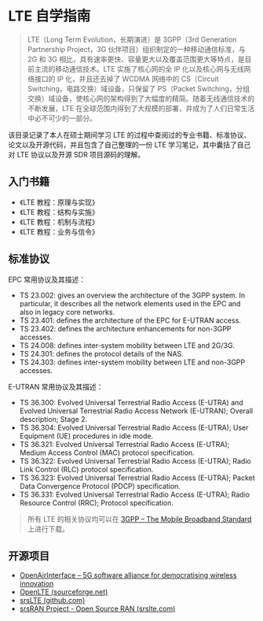 # LTE 自学指南

> LTE（Long Term Evolution，长期演进）是 3GPP（3rd Generation Partnership Project，3G 伙伴项目）组织制定的一种移动通信标准，与 2G 和 3G 相比，具有速率更快、容量更大以及覆盖范围更大等特点，是目前主流的移动通信技术。LTE 实施了核心网的全 IP 化以及核心网与无线网络接口的 IP 化，并且还去掉了 WCDMA 网络中的 CS（Circuit Switching，电路交换）域设备，只保留了 PS（Packet Switching，分组交换）域设备，使核心网的架构得到了大幅度的精简。随着无线通信技术的不断发展，LTE 在全球范围内得到了大规模的部署，并成为了人们日常生活中必不可少的一部分。
>

该目录记录了本人在硕士期间学习 LTE 的过程中查阅过的专业书籍、标准协议、论文以及开源代码，并且包含了自己整理的一份 LTE 学习笔记，其中囊括了自己对 LTE 协议以及开源 SDR 项目源码的理解。

## 入门书籍

- 《LTE 教程：原理与实现》
- 《LTE 教程：结构与实施》
- 《LTE 教程：机制与流程》
- 《LTE 教程：业务与信令》

## 标准协议

EPC 常用协议及其描述：

- TS 23.002: gives an overview the architecture of the 3GPP system. In particular, it describes all the network elements used in the EPC and also in legacy core networks.
- TS 23.401: defines the architecture of the EPC for E-UTRAN access.
- TS 23.402: defines the architecture enhancements for non-3GPP accesses.
- TS 24.008: defines inter-system mobility between LTE and 2G/3G.
- TS 24.301: defines the protocol details of the NAS.
- TS 24.303: defines inter-system mobility between LTE and non-3GPP accesses.

E-UTRAN 常用协议及其描述：

- TS 36.300: Evolved Universal Terrestrial Radio Access (E-UTRA) and Evolved Universal Terrestrial Radio Access Network (E-UTRAN); Overall description; Stage 2.
- TS 36.304: Evolved Universal Terrestrial Radio Access (E-UTRA); User Equipment (UE) procedures in idle mode.
- TS 36.321: Evolved Universal Terrestrial Radio Access (E-UTRA); Medium Access Control (MAC) protocol specification.
- TS 36.322: Evolved Universal Terrestrial Radio Access (E-UTRA); Radio Link Control (RLC) protocol specification.
- TS 36.323: Evolved Universal Terrestrial Radio Access (E-UTRA); Packet Data Convergence Protocol (PDCP) specification.
- TS 36.331: Evolved Universal Terrestrial Radio Access (E-UTRA); Radio Resource Control (RRC); Protocol specification.

> 所有 LTE 的相关协议均可以在 [3GPP – The Mobile Broadband Standard](https://www.3gpp.org/) 上进行下载。

## 开源项目

- [OpenAirInterface – 5G software alliance for democratising wireless innovation](https://openairinterface.org/)
- [OpenLTE (sourceforge.net)](https://openlte.sourceforge.net/)
- [srsLTE (github.com)](https://github.com/srsLTE/)
- [srsRAN Project - Open Source RAN (srslte.com)](https://www.srslte.com/)
